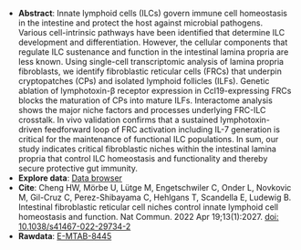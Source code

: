 * **Abstract**:
 Innate lymphoid cells (ILCs) govern immune cell homeostasis in the intestine and protect the host against microbial pathogens. Various cell-intrinsic pathways have been identified that determine ILC development and differentiation. However, the cellular components that regulate ILC sustenance and function in the intestinal lamina propria are less known. Using single-cell transcriptomic analysis of lamina propria fibroblasts, we identify fibroblastic reticular cells (FRCs) that underpin cryptopatches (CPs) and isolated lymphoid follicles (ILFs). Genetic ablation of lymphotoxin-β receptor expression in Ccl19-expressing FRCs blocks the maturation of CPs into mature ILFs. Interactome analysis shows the major niche factors and processes underlying FRC-ILC crosstalk. In vivo validation confirms that a sustained lymphotoxin-driven feedforward loop of FRC activation including IL-7 generation is critical for the maintenance of functional ILC populations. In sum, our study indicates critical fibroblastic niches within the intestinal lamina propria that control ILC homeostasis and functionality and thereby secure protective gut immunity.
* **Explore data**: [Data browser](http://213.167.225.152:3838/LPFRCbrowser/) 
* **Cite**: Cheng HW, Mörbe U, Lütge M, Engetschwiler C, Onder L, Novkovic M, Gil-Cruz C, Perez-Shibayama C, Hehlgans T, Scandella E, Ludewig B. Intestinal fibroblastic reticular cell niches control innate lymphoid cell homeostasis and function. Nat Commun. 2022 Apr 19;13(1):2027. [doi: 10.1038/s41467-022-29734-2](https://doi.org/10.1038/s41467-022-29734-2)
* **Rawdata**: [E-MTAB-8445](https://www.ebi.ac.uk/arrayexpress/experiments/E-MTAB-10638/)
